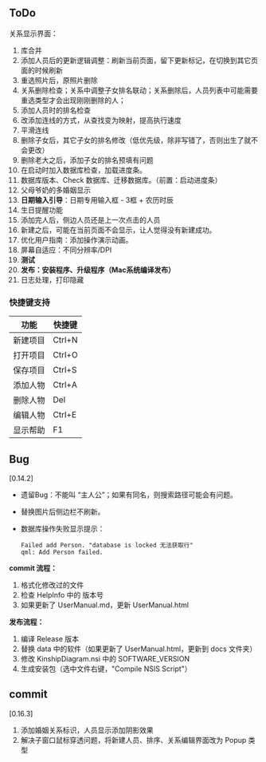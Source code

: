 ## ToDo

关系显示界面：

1. 库合并
2. 添加人员后的更新逻辑调整：刷新当前页面，留下更新标记，在切换到其它页面的时候刷新
3. 重选照片后，原照片删除
4. 关系删除检查；关系中调整子女排名联动；关系删除后，人员列表中可能需要重选类型才会出现刚刚删除的人；
5. 添加人员时的排名检查
6. 改添加连线的方式，从查找变为映射，提高执行速度
7. 平滑连线
8. 删除子女后，其它子女的排名修改（低优先级，除非写错了，否则出生了就不会更改）
9. 删除老大之后，添加子女的排名预填有问题
10. 在启动时加入数据库检查，加载进度条。
11. 数据库版本、Check 数据库、迁移数据库。（前置：启动进度条）
12. 父母爷奶的多婚姻显示
13. **日期输入引导**：日期专用输入框 - 3框 + 农历时辰
14. 生日提醒功能
15. 添加完人后，侧边人员还是上一次点击的人员
16. 新建之后，可能在当前页面不会显示，让人觉得没有新建成功。
17. 优化用户指南：添加操作演示动画。
18. 屏幕自适应：不同分辨率/DPI
19. **测试**
20. **发布：安装程序、升级程序（Mac系统编译发布）**
21. 日志处理，打印隐藏



### 快捷键支持

| 功能     | 快捷键 |
| -------- | ------ |
| 新建项目 | Ctrl+N |
| 打开项目 | Ctrl+O |
| 保存项目 | Ctrl+S |
| 添加人物 | Ctrl+A |
| 删除人物 | Del    |
| 编辑人物 | Ctrl+E |
| 显示帮助 | F1     |



## Bug

[0.14.2]

* 遗留Bug：不能叫 “主人公”；如果有同名，则搜索路径可能会有问题。

* 替换图片后侧边栏不刷新。

* 数据库操作失败显示提示：

  ```
  Failed add Person. "database is locked 无法获取行"
  qml: Add Person failed.
  ```

  



**commit 流程：**

1. 格式化修改过的文件
2. 检查 HelpInfo 中的 版本号
3. 如果更新了 UserManual.md，更新 UserManual.html

**发布流程：**

1. 编译 Release 版本
2. 替换 data 中的软件（如果更新了 UserManual.html，更新到 docs 文件夹）
3. 修改 KinshipDiagram.nsi 中的 SOFTWARE_VERSION
4. 生成安装包（选中文件右键，"Compile NSIS Script"）

## commit

[0.16.3]

1. 添加婚姻关系标识，人员显示添加阴影效果
1. 解决子窗口鼠标穿透问题，将新建人员、排序、关系编辑界面改为 Popup 类型

